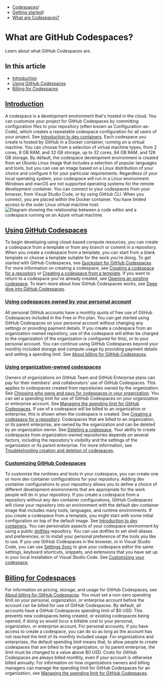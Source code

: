   * [Codespaces](https://docs.github.com/en/codespaces "Codespaces")/
  * [Getting started](https://docs.github.com/en/codespaces/about-codespaces "Getting started")/
  * [What are Codespaces?](https://docs.github.com/en/codespaces/about-codespaces/what-are-codespaces "What are Codespaces?")


# What are GitHub Codespaces?
Learn about what GitHub Codespaces are.
## In this article
  * [Introduction](https://docs.github.com/en/codespaces/about-codespaces/what-are-codespaces#introduction)
  * [Using GitHub Codespaces](https://docs.github.com/en/codespaces/about-codespaces/what-are-codespaces#using-github-codespaces)
  * [Billing for Codespaces](https://docs.github.com/en/codespaces/about-codespaces/what-are-codespaces#billing-for-codespaces)


## [Introduction](https://docs.github.com/en/codespaces/about-codespaces/what-are-codespaces#introduction)
A codespace is a development environment that's hosted in the cloud. You can customize your project for GitHub Codespaces by committing configuration files to your repository (often known as Configuration-as-Code), which creates a repeatable codespace configuration for all users of your project. See [Introduction to dev containers](https://docs.github.com/en/codespaces/setting-up-your-project-for-codespaces/adding-a-dev-container-configuration/introduction-to-dev-containers).
Each codespace you create is hosted by GitHub in a Docker container, running on a virtual machine. You can choose from a selection of virtual machine types, from 2 cores, 8 GB RAM, and 32 GB storage, up to 32 cores, 64 GB RAM, and 128 GB storage.
By default, the codespace development environment is created from an Ubuntu Linux image that includes a selection of popular languages and tools, but you can use an image based on a Linux distribution of your choice and configure it for your particular requirements. Regardless of your local operating system, your codespace will run in a Linux environment. Windows and macOS are not supported operating systems for the remote development container.
You can connect to your codespaces from your browser, from Visual Studio Code, or by using GitHub CLI. When you connect, you are placed within the Docker container. You have limited access to the outer Linux virtual machine host.
![Diagram showing the relationship between a code editor and a codespace running on an Azure virtual machine.](https://docs.github.com/assets/cb-68851/images/help/codespaces/codespaces-diagram.png)
## [Using GitHub Codespaces](https://docs.github.com/en/codespaces/about-codespaces/what-are-codespaces#using-github-codespaces)
To begin developing using cloud-based compute resources, you can create a codespace from a template or from any branch or commit in a repository. When you create a codespace from a template, you can start from a blank template or choose a template suitable for the work you're doing.
To get started with GitHub Codespaces, see [Quickstart for GitHub Codespaces](https://docs.github.com/en/codespaces/quickstart). For more information on creating a codespace, see [Creating a codespace for a repository](https://docs.github.com/en/codespaces/developing-in-codespaces/creating-a-codespace-for-a-repository) or [Creating a codespace from a template](https://docs.github.com/en/codespaces/developing-in-codespaces/creating-a-codespace-from-a-template). If you want to return to a codespace you've already created, see [Opening an existing codespace](https://docs.github.com/en/codespaces/developing-in-codespaces/opening-an-existing-codespace). To learn more about how GitHub Codespaces works, see [Deep dive into GitHub Codespaces](https://docs.github.com/en/codespaces/about-codespaces/deep-dive).
### [Using codespaces owned by your personal account](https://docs.github.com/en/codespaces/about-codespaces/what-are-codespaces#using-codespaces-owned-by-your-personal-account)
All personal GitHub accounts have a monthly quota of free use of GitHub Codespaces included in the Free or Pro plan. You can get started using GitHub Codespaces on your personal account without changing any settings or providing payment details.
If you create a codespace from an organization-owned repository, use of the codespace will either be charged to the organization (if the organization is configured for this), or to your personal account.
You can continue using GitHub Codespaces beyond your monthly included storage and compute usage by providing payment details and setting a spending limit. See [About billing for GitHub Codespaces](https://docs.github.com/en/billing/managing-billing-for-your-products/managing-billing-for-github-codespaces/about-billing-for-github-codespaces).
### [Using organization-owned codespaces](https://docs.github.com/en/codespaces/about-codespaces/what-are-codespaces#using-organization-owned-codespaces)
Owners of organizations on GitHub Team and GitHub Enterprise plans can pay for their members' and collaborators' use of GitHub Codespaces. This applies to codespaces created from repositories owned by the organization. See [Choosing who owns and pays for codespaces in your organization](https://docs.github.com/en/codespaces/managing-codespaces-for-your-organization/choosing-who-owns-and-pays-for-codespaces-in-your-organization). You can set a spending limit for use of GitHub Codespaces on your organization or enterprise account. See [Managing the spending limit for GitHub Codespaces](https://docs.github.com/en/billing/managing-billing-for-your-products/managing-billing-for-github-codespaces/managing-the-spending-limit-for-github-codespaces).
If use of a codespace will be billed to an organization or enterprise, this is shown when the codespace is created. See [Creating a codespace for a repository](https://docs.github.com/en/codespaces/developing-in-a-codespace/creating-a-codespace-for-a-repository#creating-a-codespace-for-a-repository). Codespaces that are billed to an organization, or its parent enterprise, are owned by the organization and can be deleted by an organization owner. See [Deleting a codespace](https://docs.github.com/en/codespaces/developing-in-a-codespace/deleting-a-codespace#deleting-codespaces-in-your-organization).
Your ability to create codespaces from organization-owned repositories depends on several factors, including the repository's visibility and the settings of the organization or its parent enterprise. For more information, see [Troubleshooting creation and deletion of codespaces](https://docs.github.com/en/codespaces/troubleshooting/troubleshooting-creation-and-deletion-of-codespaces#no-access-to-create-a-codespace).
### [Customizing GitHub Codespaces](https://docs.github.com/en/codespaces/about-codespaces/what-are-codespaces#customizing-github-codespaces)
To customize the runtimes and tools in your codespace, you can create one or more dev container configurations for your repository. Adding dev container configurations to your repository allows you to define a choice of different development environments that are appropriate for the work people will do in your repository.
If you create a codespace from a repository without any dev container configurations, GitHub Codespaces will clone your repository into an environment with the default dev container image that includes many tools, languages, and runtime environments. If you create a codespace from a template, you might start with some initial configuration on top of the default image. See [Introduction to dev containers](https://docs.github.com/en/codespaces/setting-up-your-project-for-codespaces/adding-a-dev-container-configuration/introduction-to-dev-containers).
You can personalize aspects of your codespace environment by using a public [dotfiles](https://dotfiles.github.io/tutorials/) repository. You can use dotfiles to set shell aliases and preferences, or to install your personal preference of the tools you like to use. If you use GitHub Codespaces in the browser, or in Visual Studio Code, you can use [Settings Sync](https://code.visualstudio.com/docs/editor/settings-sync) to give your codespace editor the same settings, keyboard shortcuts, snippets, and extensions that you have set up in your local installation of Visual Studio Code.
See [Customizing your codespace](https://docs.github.com/en/codespaces/customizing-your-codespace).
## [Billing for Codespaces](https://docs.github.com/en/codespaces/about-codespaces/what-are-codespaces#billing-for-codespaces)
For information on pricing, storage, and usage for GitHub Codespaces, see [About billing for GitHub Codespaces](https://docs.github.com/en/billing/managing-billing-for-your-products/managing-billing-for-github-codespaces/about-billing-for-github-codespaces).
You must set a non-zero spending limit on your personal, organization, or enterprise account before the account can be billed for use of GitHub Codespaces.
By default, all accounts have a GitHub Codespaces spending limit of $0 USD. This prevents new codespaces being created, or existing codespaces being opened, if doing so would incur a billable cost to your personal, organization, or enterprise account. For personal accounts, if you have access to create a codespace, you can do so as long as the account has not reached the limit of its monthly included usage. For organizations and enterprises, the default spending limit means that, to allow people to create codespaces that are billed to the organization, or its parent enterprise, the limit must be changed to a value above $0 USD.
Costs for GitHub Codespaces are always billed monthly, even if your account is otherwise billed annually. For information on how organizations owners and billing managers can manage the spending limit for GitHub Codespaces for an organization, see [Managing the spending limit for GitHub Codespaces](https://docs.github.com/en/billing/managing-billing-for-your-products/managing-billing-for-github-codespaces/managing-the-spending-limit-for-github-codespaces).

